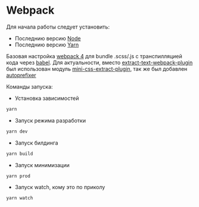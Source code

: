 # Webpack

Для начала работы следует установить:

- Последнию версию [Node](https://nodejs.org/en/)
- Последнию версию [Yarn](https://yarnpkg.com/lang/en/)

Базовая настройка [webpack 4](https://webpack.js.org/) для bundle .scss/.js с транспилляцией кода через [babel](https://babeljs.io/). Для актуальности, вместо [extract-text-webpack-plugin](https://github.com/webpack-contrib/extract-text-webpack-plugin) был использован модуль [mini-css-extract-plugin](https://github.com/webpack-contrib/mini-css-extract-plugin), так же был добавлен [autoprefixer](https://github.com/postcss/autoprefixer)

Команды запуска:

- Установка зависимостей

```sh
yarn
```

- Запуск режима разработки

```sh
yarn dev
```

- Запуск билдинга

```sh
yarn build
```

- Запуск минимизации

```sh
yarn prod
```
- Запуск watch, кому это по приколу
```sh
yarn watch
```
